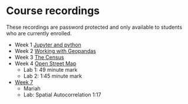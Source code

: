 # Course recordings
These recordings are password protected and only available to students who are currently enrolled.

- Week 1 [Jupyter and python](https://ucla.zoom.us/rec/share/dhjnPuaPKkiR8x6UAGVKPDMo1EweotSJah-LqZfXMLOCsrtvCH3_p8MSvFP1xCnQ.oQsuUIH8ev4R8nOE?startTime=1641253585000)
- Week 2 [Working with Geopandas](https://ucla.zoom.us/rec/share/k94k0OgMXa1zHbj5_5NB3bsYc8nOPe_5_ZPaLJrHRlH03GY1zF51naWCioHiDa1_.OZUvqYLiWfvd4ztP?startTime=1641852341000)
- Week 3 [The Census](https://ucla.zoom.us/rec/share/7MZU6zqm5zHjv_9Lf6OTd3ZgryHvGizlEuuxWunX7xp1tBWA2IfF2eZIBBzZt8fd.xu3ofRnAIUjRPI-y?startTime=1642543394000)
- Week 4 [Open Street Map](https://ucla.zoom.us/rec/share/INTrB4VY0iVLPsXQdALVy4bjdBnTUj-OfAkHWflUrXHnTcCKPByMdhXcmK6guisY.N11Kv4voQEamRZhn?startTime=1643061795000 (Passcode: Mapping#1))
  - Lab 1: 49 minute mark
  - Lab 2: 1:45 minute mark
- [Week 7](https://ucla.zoom.us/rec/share/ijooRKy7M04oOxF9RD6RGFRqnFhvPx_I2_uWTzauW1MYYAY-WXBUrlX-zlNZvloy.zRiuugu7mHqiNbeD?startTime=1644876808000 (Passcode: Mapping#1)) 
  - Mariah
  - Lab: Spatial Autocorrelation 1:17

